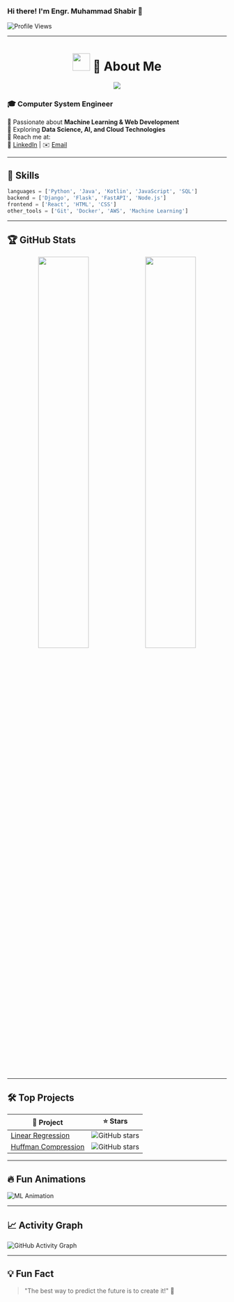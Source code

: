 ### Hi there! I'm **Engr. Muhammad Shabir** 👋

![Profile Views](https://komarev.com/ghpvc/?username=EngrShabir135&color=brightgreen)

---

<h1 align="center">
  <img src="https://media.giphy.com/media/hvRJCLFzcasrR4ia7z/giphy.gif" width="40px"/>
  🌱 About Me
</h1>

<p align="center">
  <img src="https://readme-typing-svg.herokuapp.com?font=Roboto&size=25&color=4CAF50&center=true&vCenter=true&width=500&lines=👨‍💻+Computer+System+Engineer;🚀+ML+%26+Web+Development+Enthusiast;📊+Exploring+AI%2C+Cloud+%26+Data+Science;" />
</p>

### 🎓 **Computer System Engineer**
🎯 Passionate about **Machine Learning & Web Development**  
🚀 Exploring **Data Science, AI, and Cloud Technologies**  
📩 Reach me at:  
🔗 [LinkedIn](https://www.linkedin.com/in/engr-shabir-411357262/) | ✉️ [Email](mailto:muhammadshabir594@gmail.com)


---

## 🚀 Skills

```python
languages = ['Python', 'Java', 'Kotlin', 'JavaScript', 'SQL']
backend = ['Django', 'Flask', 'FastAPI', 'Node.js']
frontend = ['React', 'HTML', 'CSS']
other_tools = ['Git', 'Docker', 'AWS', 'Machine Learning']
```

---

## 🏆 GitHub Stats
<div align="center">
  <img width="48%" src="https://github-readme-stats.vercel.app/api?username=EngrShabir135&show_icons=true&theme=radical"/>
  <img width="48%" src="https://github-readme-streak-stats.herokuapp.com/?user=EngrShabir135&theme=radical"/>
</div>

---

## 🛠️ Top Projects
| 🚀 Project | ⭐ Stars |
|-----------|---------|
| [Linear Regression](https://github.com/EngrShabir135/Linear_regression_with_multiple_variable) | ![GitHub stars](https://img.shields.io/github/stars/EngrShabir135/Linear_regression_with_multiple_variable?style=social) |
| [Huffman Compression](https://github.com/EngrShabir135/Huffman) | ![GitHub stars](https://img.shields.io/github/stars/EngrShabir135/Huffman?style=social) |

---

## 🔥 Fun Animations
![ML Animation](https://media0.giphy.com/media/v1.Y2lkPTc5MGI3NjExYnhnNmt0MHVucXp3c2I2bDJteHRiMHVtc2dzbXh3cXM2aXBqNGYycCZlcD12MV9pbnRlcm5hbF9naWZfYnlfaWQmY3Q9Zw/l2JBygxaUuh8aJ6YHn/giphy.gif)


---

## 📈 Activity Graph
![GitHub Activity Graph](https://github-readme-activity-graph.vercel.app/graph?username=EngrShabir135&theme=green&area=true)

---

## 💡 Fun Fact
> "The best way to predict the future is to create it!" 🚀
